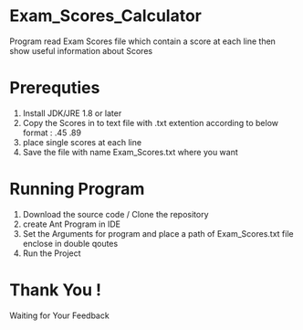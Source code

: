 # Exam_Scores_Calculator
Program read Exam Scores file which contain a score at each line then show useful information about Scores

# Prerequties 
1. Install JDK/JRE 1.8 or later 
2. Copy the Scores in to text file with .txt extention according to below format :
  .45
  .89
3. place single scores at each line 
4. Save the file with name Exam_Scores.txt where you want

# Running Program 
1. Download the source code / Clone the repository 
2. create Ant Program in IDE 
3. Set the Arguments for program and place a path of Exam_Scores.txt file enclose in double qoutes  
4. Run the Project 


# Thank You ! 
Waiting for Your Feedback 
